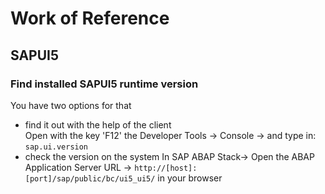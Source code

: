 

# Work of Reference
## SAPUI5
### Find installed SAPUI5 runtime version
You have two options for that
* find it out with the help of the client  
Open with the key 'F12' the Developer Tools -> Console -> and type in: `sap.ui.version`
* check the version on the system
In SAP ABAP Stack-> Open the ABAP Application Server URL -> 
`http://[host]:[port]/sap/public/bc/ui5_ui5/` 
in your browser
